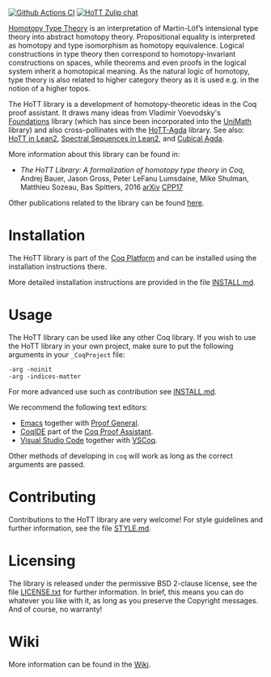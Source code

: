 [![Github Actions CI][1]][2]
[![HoTT Zulip chat][3]][4]

[Homotopy Type Theory][5] is an interpretation of
Martin-Löf’s intensional type theory into abstract homotopy theory.
Propositional equality is interpreted as homotopy and type isomorphism as
homotopy equivalence. Logical constructions in type theory then correspond to
homotopy-invariant constructions on spaces, while theorems and even proofs in
the logical system inherit a homotopical meaning. As the natural logic of
homotopy, type theory is also related to higher category theory as it is used
e.g. in the notion of a higher topos.

The HoTT library is a development of homotopy-theoretic ideas in the Coq proof
assistant. It draws many ideas from Vladimir Voevodsky's [Foundations][6]
library (which has since been incorporated into the [UniMath][7] library) and
also cross-pollinates with the [HoTT-Agda][8] library. See also: [HoTT in
Lean2][9], [Spectral Sequences in Lean2][10], and [Cubical Agda][11].

More information about this library can be found in:

- _The HoTT Library: A formalization of homotopy type theory in Coq_, Andrej
  Bauer, Jason Gross, Peter LeFanu Lumsdaine, Mike Shulman, Matthieu Sozeau, Bas
  Spitters, 2016 [arXiv][12] [CPP17][13]

Other publications related to the library can be found
[here][14].

# Installation

The HoTT library is part of the [Coq
Platform][15] and can be installed using
the installation instructions there.

More detailed installation instructions are provided in the file
[INSTALL.md](/INSTALL.md).

# Usage

The HoTT library can be used like any other Coq library. If you wish to use the
HoTT library in your own project, make sure to put the following arguments in
your `_CoqProject` file:

```
-arg -noinit
-arg -indices-matter
```

For more advanced use such as contribution see [INSTALL.md](/INSTALL.md).

We recommend the following text editors:

 * [Emacs][16] together with [Proof General][17].
 * [CoqIDE][18] part of the [Coq Proof Assistant][19].
 * [Visual Studio Code][20] together with [VSCoq][21].

Other methods of developing in `coq` will work as long as the correct arguments
are passed.

# Contributing

Contributions to the HoTT library are very welcome! For style guidelines and
further information, see the file [STYLE.md](/STYLE.md).

# Licensing

The library is released under the permissive BSD 2-clause license, see the file
[LICENSE.txt](/LICENSE.txt) for further information. In brief, this means you
can do whatever you like with it, as long as you preserve the Copyright
messages. And of course, no warranty!

# Wiki

More information can be found in the [Wiki][22].


[1]: https://github.com/HoTT/HoTT/workflows/CI/badge.svg?branch=master
[2]: https://github.com/HoTT/HoTT/actions?query=workflow%3ACI+branch%3Amaster
[3]: https://img.shields.io/badge/zulip-join_chat-brightgreen.svg
[4]: https://hott.zulipchat.com/

[5]: http://homotopytypetheory.org/

[6]: https://github.com/vladimirias/Foundations
[7]: https://github.com/UniMath/UniMath
[8]: https://github.com/HoTT/HoTT-Agda
[9]: https://github.com/leanprover/lean2/tree/master/hott
[10]: https://github.com/cmu-phil/Spectral
[11]: https://agda.readthedocs.io/en/v2.6.0.1/language/cubical.html

[12]: https://arxiv.org/abs/1610.04591
[13]: http://cpp2017.mpi-sws.org/
[14]: https://github.com/HoTT/HoTT/wiki/Publications-based-on-the-HoTT-library
[15]: https://github.com/coq/platform/releases

[16]: http://www.gnu.org/software/emacs/
[17]: http://proofgeneral.inf.ed.ac.uk
[18]: https://coq.inria.fr/refman/practical-tools/coqide.html
[19]: https://github.com/coq/coq
[20]: https://code.visualstudio.com/
[21]: https://github.com/coq-community/vscoq

[22]: https://github.com/HoTT/HoTT/wiki
